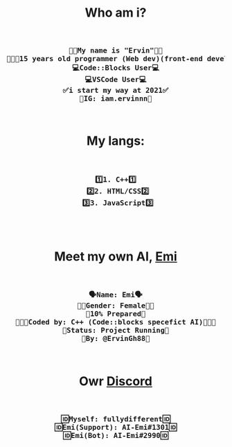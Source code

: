 <h1 align="center">
Who am i?
</h1>
<pre align='center'>
<h3>
🖖🏼My name is "Ervin"🖖🏼
👨🏻‍💻15 years old programmer (Web dev)(front-end developer)👨🏻‍💻
💻Code::Blocks User💻
💻VSCode User💻
✅i start my way at 2021✅
📲IG: iam.ervinnn📲
</h3>
</pre>
<h1 align="center">
My langs: 
</h1>

<pre align='center'>
<h3>
1️⃣1. C++1️⃣
 2️⃣2. HTML/CSS2️⃣
 3️⃣3. JavaScript3️⃣
 </h3>
</pre>

<h1 align="center">
Meet my own AI, <a title="Emi's repository" href="https://github.com/ErvinGh88/AI-Emi"> Emi </a>
</h1>

<pre align='center'>
<h3>
🗣Name: Emi🗣
👩🏻Gender: Female👩🏻
🔋10% Prepared🔋
👨🏻‍💻Coded by: C++ (Code::blocks specefict AI)👨🏻‍💻
📌Status: Project Running📌
👥By: @ErvinGh88👥
</h3>
</pre>
<h1 align="center">
  Owr <a title="Dark Planet" href="https://discord.gg/ajr4J9ZqET">Discord</a>
</h1>

<pre align='center'>
<h3>
🆔Myself: fullydifferent🆔
🆔Emi(Support): AI-Emi#1301🆔
🆔Emi(Bot): AI-Emi#2990🆔
</h3>
</pre>
